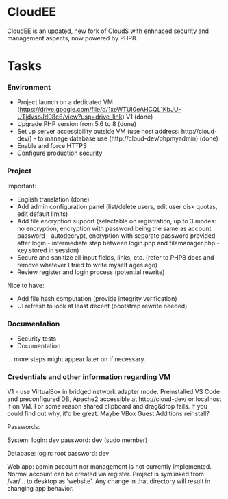 # CloudEE
CloudEE is an updated, new fork of CloudS with enhnaced security and management aspects, now powered by PHP8.

# Tasks

### Environment
* Project launch on a dedicated VM (https://drive.google.com/file/d/1xeWTUI0eAHCQL1KbJU-UTjdvsbJd98c8/view?usp=drive_link) V1 (done)
* Upgrade PHP version from 5.6 to 8 (done)
* Set up server accessibility outside VM (use host address: http://cloud-dev/) - to manage database use (http://cloud-dev/phpmyadmin) (done)
* Enable and force HTTPS
* Configure production security
  
### Project

Important:
* English translation (done)
* Add admin configuration panel (list/delete users, edit user disk quotas, edit default limits)
* Add file encryption support (selectable on registration, up to 3 modes: no encryption, encryption with password being the same as account password - autodecrypt, encryption with separate password provided after login - intermediate step between login.php and filemanager.php - key stored in session)
* Secure and sanitize all input fields, links, etc. (refer to PHP8 docs and remove whatever I tried to write myself ages ago)
* Review register and login process (potential rewrite)
  
Nice to have:
* Add file hash computation (provide integrity verification)
* UI refresh to look at least decent (bootstrap rewrite needed)

  
### Documentation
* Security tests
* Documentation

... more steps might appear later on if necessary.

### Credentials and other information regarding VM
V1 - use VirtualBox in bridged network adapter mode. Preinstalled VS Code and preconfigured DB, Apache2 accessible at http://cloud-dev/ or localhost if on VM.
For some reason shared clipboard and drag&drop fails. If you could find out why, it'd be great. Maybe VBox Guest Additions reinstall?

Passwords:

System: login: dev password: dev (sudo member)

Database: login: root password: dev

Web app: admin account nor management is not currently implemented. Normal account can be created via register. 
Project is symlinked from /var/... to desktop as 'website'. Any change in that directory will result in changing app behavior.
